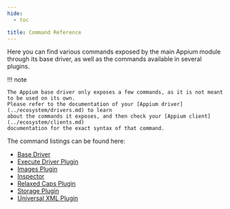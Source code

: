 ```yaml
---
hide:
  - toc

title: Command Reference
---
```


Here you can find various commands exposed by the main Appium module through its base driver, as
well as the commands available in several plugins.

!!! note

```
The Appium base driver only exposes a few commands, as it is not meant to be used on its own.
Please refer to the documentation of your [Appium driver](../ecosystem/drivers.md) to learn
about the commands it exposes, and then check your [Appium client](../ecosystem/clients.md)
documentation for the exact syntax of that command.
```

The command listings can be found here:

- [Base Driver](./base-driver.md)
- [Execute Driver Plugin](./execute-driver-plugin.md)
- [Images Plugin](./images-plugin.md)
- [Inspector](https://github.com/appium/appium-inspector/tree/main/plugins)
- [Relaxed Caps Plugin](./relaxed-caps-plugin.md)
- [Storage Plugin](./storage-plugin.md)
- [Universal XML Plugin](./universal-xml-plugin.md)
